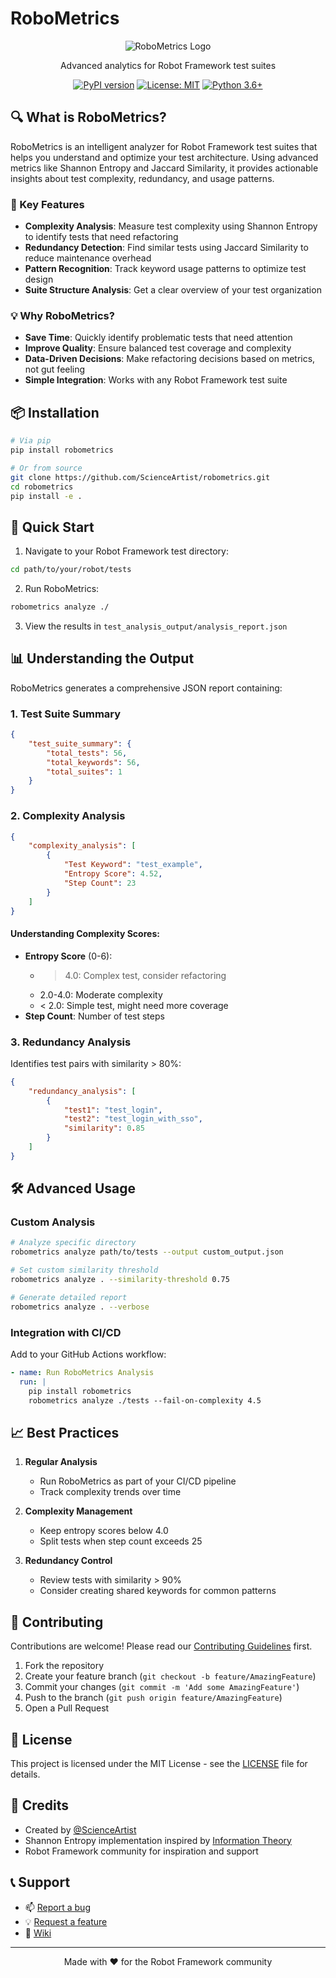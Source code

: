 # RoboMetrics

<div align="center">

![RoboMetrics Logo](assets/robometrics-logo.png)

Advanced analytics for Robot Framework test suites

[![PyPI version](https://badge.fury.io/py/robometrics.svg)](https://badge.fury.io/py/robometrics)
[![License: MIT](https://img.shields.io/badge/License-MIT-yellow.svg)](https://opensource.org/licenses/MIT)
[![Python 3.6+](https://img.shields.io/badge/python-3.6+-blue.svg)](https://www.python.org/downloads/)

</div>

## 🔍 What is RoboMetrics?

RoboMetrics is an intelligent analyzer for Robot Framework test suites that helps you understand and optimize your test architecture. Using advanced metrics like Shannon Entropy and Jaccard Similarity, it provides actionable insights about test complexity, redundancy, and usage patterns.

### 🚀 Key Features

- **Complexity Analysis**: Measure test complexity using Shannon Entropy to identify tests that need refactoring
- **Redundancy Detection**: Find similar tests using Jaccard Similarity to reduce maintenance overhead
- **Pattern Recognition**: Track keyword usage patterns to optimize test design
- **Suite Structure Analysis**: Get a clear overview of your test organization

### 💡 Why RoboMetrics?

- **Save Time**: Quickly identify problematic tests that need attention
- **Improve Quality**: Ensure balanced test coverage and complexity
- **Data-Driven Decisions**: Make refactoring decisions based on metrics, not gut feeling
- **Simple Integration**: Works with any Robot Framework test suite

## 📦 Installation

```bash
# Via pip
pip install robometrics

# Or from source
git clone https://github.com/ScienceArtist/robometrics.git
cd robometrics
pip install -e .
```

## 🚀 Quick Start

1. Navigate to your Robot Framework test directory:
```bash
cd path/to/your/robot/tests
```

2. Run RoboMetrics:
```bash
robometrics analyze ./
```

3. View the results in `test_analysis_output/analysis_report.json`

## 📊 Understanding the Output

RoboMetrics generates a comprehensive JSON report containing:

### 1. Test Suite Summary
```json
{
    "test_suite_summary": {
        "total_tests": 56,
        "total_keywords": 56,
        "total_suites": 1
    }
}
```

### 2. Complexity Analysis
```json
{
    "complexity_analysis": [
        {
            "Test Keyword": "test_example",
            "Entropy Score": 4.52,
            "Step Count": 23
        }
    ]
}
```

#### Understanding Complexity Scores:
- **Entropy Score** (0-6):
  - > 4.0: Complex test, consider refactoring
  - 2.0-4.0: Moderate complexity
  - < 2.0: Simple test, might need more coverage
- **Step Count**: Number of test steps

### 3. Redundancy Analysis
Identifies test pairs with similarity > 80%:
```json
{
    "redundancy_analysis": [
        {
            "test1": "test_login",
            "test2": "test_login_with_sso",
            "similarity": 0.85
        }
    ]
}
```

## 🛠️ Advanced Usage

### Custom Analysis

```bash
# Analyze specific directory
robometrics analyze path/to/tests --output custom_output.json

# Set custom similarity threshold
robometrics analyze . --similarity-threshold 0.75

# Generate detailed report
robometrics analyze . --verbose
```

### Integration with CI/CD

Add to your GitHub Actions workflow:

```yaml
- name: Run RoboMetrics Analysis
  run: |
    pip install robometrics
    robometrics analyze ./tests --fail-on-complexity 4.5
```

## 📈 Best Practices

1. **Regular Analysis**
   - Run RoboMetrics as part of your CI/CD pipeline
   - Track complexity trends over time

2. **Complexity Management**
   - Keep entropy scores below 4.0
   - Split tests when step count exceeds 25

3. **Redundancy Control**
   - Review tests with similarity > 90%
   - Consider creating shared keywords for common patterns

## 🤝 Contributing

Contributions are welcome! Please read our [Contributing Guidelines](CONTRIBUTING.md) first.

1. Fork the repository
2. Create your feature branch (`git checkout -b feature/AmazingFeature`)
3. Commit your changes (`git commit -m 'Add some AmazingFeature'`)
4. Push to the branch (`git push origin feature/AmazingFeature`)
5. Open a Pull Request

## 📝 License

This project is licensed under the MIT License - see the [LICENSE](LICENSE) file for details.

## 🙏 Credits

- Created by [@ScienceArtist](https://github.com/ScienceArtist)
- Shannon Entropy implementation inspired by [Information Theory](https://en.wikipedia.org/wiki/Shannon_entropy)
- Robot Framework community for inspiration and support

## 📞 Support

- 📫 [Report a bug](https://github.com/ScienceArtist/robometrics/issues)
- 💡 [Request a feature](https://github.com/ScienceArtist/robometrics/issues)
- 📖 [Wiki](https://github.com/ScienceArtist/robometrics/wiki)

---

<div align="center">
Made with ❤️ for the Robot Framework community
</div>
